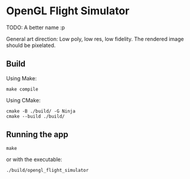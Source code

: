 # OpenGL Flight Simulator

TODO: A better name :p

General art direction: Low poly, low res, low fidelity. The rendered image should be pixelated.

## Build
Using Make:
```
make compile
```

Using CMake:
```
cmake -B ./build/ -G Ninja
cmake --build ./build/
```

## Running the app
```
make
```
or with the executable:
```
./build/opengl_flight_simulator
```